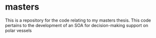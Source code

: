# masters
This is a repository for the code relating to my masters thesis. This code pertains to the development of an SOA for decision-making support on polar vessels
